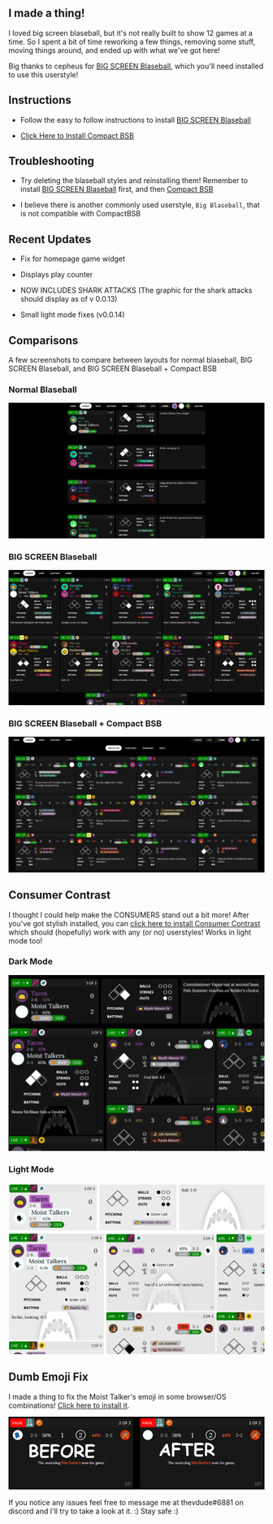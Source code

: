 ## I made a thing!

I loved big screen blaseball, but it's not really built to show 12 games at a time. So I spent a bit of time reworking a few things, removing some stuff, moving things around, and ended up with what we've got here!

Big thanks to cepheus for [BIG SCREEN Blaseball](https://holmesmr.github.io/Blaseball-Userstyles/#big-screen-blaseball), which you'll need installed to use this userstyle!

## Instructions

* Follow the easy to follow instructions to install [BIG SCREEN Blaseball](https://holmesmr.github.io/Blaseball-Userstyles/#instructions)

* [Click Here to Install Compact BSB](styles/compact-bsb.user.css)

## Troubleshooting

* Try deleting the blaseball styles and reinstalling them! Remember to install [BIG SCREEN Blaseball](https://holmesmr.github.io/Blaseball-Userstyles/#big-screen-blaseball) first, and then [Compact BSB](styles/compact-bsb.user.css)

* I believe there is another commonly used userstyle, `Big Blaseball`, that is not compatible with CompactBSB

## Recent Updates

* Fix for homepage game widget

* Displays play counter

* NOW INCLUDES SHARK ATTACKS (The graphic for the shark attacks should display as of v 0.0.13)

* Small light mode fixes (v0.0.14)

## Comparisons

A few screenshots to compare between layouts for normal blaseball, BIG SCREEN Blaseball, and BIG SCREEN Blaseball + Compact BSB

### Normal Blaseball
![Normal Blaseball](images/blaseball.png)

### BIG SCREEN Blaseball
![BIG SCREEN Blaseball](images/bigscreen.png)

### BIG SCREEN Blaseball + Compact BSB
![Compact BSB](images/compactbsb.png)

## Consumer Contrast

I thought I could help make the CONSUMERS stand out a bit more! After you've got stylish installed, you can [click here to install Consumer Contrast](styles/sharkglow.user.css) which should (hopefully) work with any (or no) userstyles! Works in light mode too!

### Dark Mode
![Dark Mode Consumer Contrast](images/contrast_dark.png)

### Light Mode
![Light Mode Consumer Contrast](images/contrast_light.png)

## Dumb Emoji Fix

I made a thing to fix the Moist Talker's emoji in some browser/OS combinations! [Click here to install it](styles/emoji-fix.user.css).

![moist talker emoji fix](images/emoji_fix.png)

If you notice any issues feel free to message me at thevdude#6881 on discord and I'll try to take a look at it. :) Stay safe :)
